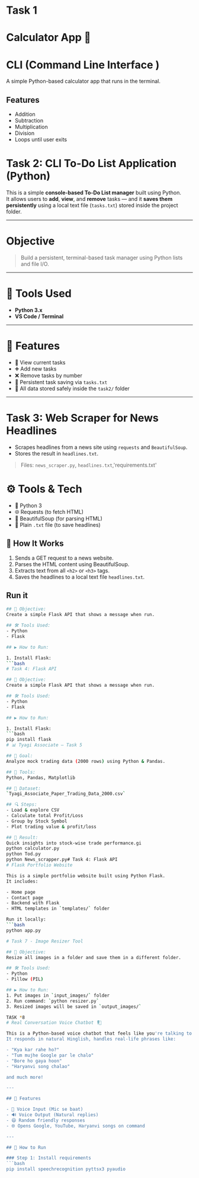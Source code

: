 # Task 1
# Calculator App 🔢
# CLI (Command Line Interface )
A simple Python-based calculator app that runs in the terminal.

## Features
- Addition
- Subtraction
- Multiplication
- Division
- Loops until user exits


# Task 2: CLI To-Do List Application (Python)

This is a simple **console-based To-Do List manager** built using Python.  
It allows users to **add**, **view**, and **remove** tasks — and it **saves them persistently** using a local text file (`tasks.txt`) stored inside the project folder.

---

# Objective

> Build a persistent, terminal-based task manager using Python lists and file I/O.

---

# 🔧 Tools Used

- **Python 3.x**
- **VS Code / Terminal**

---

# 🚀 Features

- 📝 View current tasks
- ➕ Add new tasks
- ❌ Remove tasks by number
- 💾 Persistent task saving via `tasks.txt`
- 📂 All data stored safely inside the `task2/` folder

---

# Task 3: Web Scraper for News Headlines

- Scrapes headlines from a news site using `requests` and `BeautifulSoup`.
- Stores the result in `headlines.txt`.

> Files: `news_scraper.py`, `headlines.txt`,'requirements.txt'

# ⚙️ Tools & Tech

- 🐍 Python 3
- 🌐 Requests (to fetch HTML)
- 🍲 BeautifulSoup (for parsing HTML)
- 📄 Plain `.txt` file (to save headlines)
## 🧠 How It Works

1. Sends a GET request to a news website.
2. Parses the HTML content using BeautifulSoup.
3. Extracts text from all `<h2>` or `<h3>` tags.
4. Saves the headlines to a local text file `headlines.txt`.
## Run it
```bash
## 📌 Objective:
Create a simple Flask API that shows a message when run.

## 🛠 Tools Used:
- Python
- Flask

## ▶️ How to Run:

1. Install Flask:
```bash
# Task 4: Flask API

## 📌 Objective:
Create a simple Flask API that shows a message when run.

## 🛠 Tools Used:
- Python
- Flask

## ▶️ How to Run:

1. Install Flask:
```bash
pip install flask
# 📊 Tyagi Associate – Task 5

## 🎯 Goal:
Analyze mock trading data (2000 rows) using Python & Pandas.

## 🧰 Tools:
Python, Pandas, Matplotlib

## 📁 Dataset:
`Tyagi_Associate_Paper_Trading_Data_2000.csv`

## 🔍 Steps:
- Load & explore CSV
- Calculate total Profit/Loss
- Group by Stock Symbol
- Plot trading value & profit/loss

## 🧠 Result:
Quick insights into stock-wise trade performance.gi
python calculator.py
python Tod.py
python News_scrapper.py# Task 4: Flask API
# Flask Portfolio Website

This is a simple portfolio website built using Python Flask.  
It includes:

- Home page
- Contact page
- Backend with Flask
- HTML templates in `templates/` folder

Run it locally:
```bash
python app.py

# Task 7 - Image Resizer Tool

## 📌 Objective:
Resize all images in a folder and save them in a different folder.

## 🛠 Tools Used:
- Python
- Pillow (PIL)

## ▶️ How to Run:
1. Put images in `input_images/` folder
2. Run command: `python resizer.py`
3. Resized images will be saved in `output_images/`

TASK *8
# Real Conversation Voice Chatbot 🎙️💬

This is a Python-based voice chatbot that feels like you're talking to a real friend.  
It responds in natural Hinglish, handles real-life phrases like:

- "Kya kar rahe ho?"
- "Tum mujhe Google par le chalo"
- "Bore ho gaya hoon"
- "Haryanvi song chalao"

and much more!

---

## 🔧 Features

- 🎤 Voice Input (Mic se baat)
- 🔊 Voice Output (Natural replies)
- 😄 Random friendly responses
- 🌐 Opens Google, YouTube, Haryanvi songs on command

---

## 🚀 How to Run

### Step 1: Install requirements
```bash
pip install speechrecognition pyttsx3 pyaudio